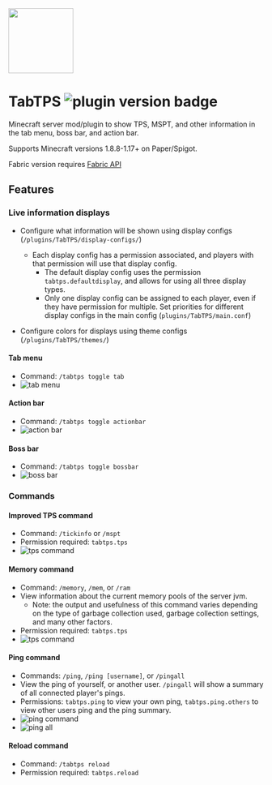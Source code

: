 <img src="https://i.imgur.com/gtxPU4S.png" width="128">

# TabTPS ![plugin version badge](https://img.shields.io/github/v/release/jmanpenilla/TabTPS?color=blue&label=version&style=plastic)
Minecraft server mod/plugin to show TPS, MSPT, and other information in the tab menu, boss bar, and action bar.

Supports Minecraft versions 1.8.8-1.17+ on Paper/Spigot.

Fabric version requires [Fabric API](https://www.curseforge.com/minecraft/mc-mods/fabric-api)

## Features

### Live information displays

- Configure what information will be shown using display configs (`/plugins/TabTPS/display-configs/`)
  - Each display config has a permission associated, and players with that permission will use that display config.
    - The default display config uses the permission `tabtps.defaultdisplay`, and allows for using all three display types.
    - Only one display config can be assigned to each player, even if they have permission for multiple. Set priorities for different display configs in the main config (`plugins/TabTPS/main.conf`)
    
- Configure colors for displays using theme configs (`/plugins/TabTPS/themes/`)

#### Tab menu
* Command: ``/tabtps toggle tab``
* ![tab menu](https://i.imgur.com/93NmuUA.png)

#### Action bar
* Command: ``/tabtps toggle actionbar``
* ![action bar](https://i.imgur.com/aMzzNRR.png)

#### Boss bar
 * Command: ``/tabtps toggle bossbar``
 * ![boss bar](https://i.postimg.cc/xCJnGYfb/bossbar.png)

### Commands

#### Improved TPS command
* Command: ``/tickinfo`` or ``/mspt``
* Permission required: ``tabtps.tps``
* ![tps command](https://i.imgur.com/d87Z80z.png)

#### Memory command
* Command: ``/memory``, `/mem`, or ``/ram``
* View information about the current memory pools of the server jvm.
  * Note: the output and usefulness of this command varies depending on the type of garbage collection used, garbage collection settings, and many other factors.
* Permission required: ``tabtps.tps``
* ![tps command](https://i.imgur.com/eYeUNMc.png)

#### Ping command
* Commands: ``/ping``, `/ping [username]`, or ``/pingall``
* View the ping of yourself, or another user. ``/pingall`` will show a summary of all connected player's pings.
* Permissions: ``tabtps.ping`` to view your own ping, ``tabtps.ping.others`` to view other users ping and the ping summary.
* ![ping command](https://i.imgur.com/0agY7lB.png)
* ![ping all](https://i.imgur.com/t1lBt2b.png)

#### Reload command
* Command: ``/tabtps reload``
* Permission required: ``tabtps.reload``
